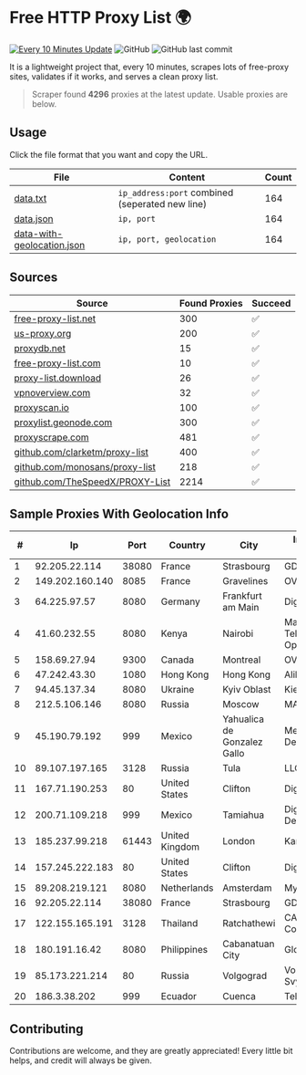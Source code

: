 
# Free HTTP Proxy List 🌍

[![Every 10 Minutes Update](https://github.com/mertguvencli/http-proxy-list/actions/workflows/main.yml/badge.svg?branch=main)](https://github.com/mertguvencli/http-proxy-list/actions/workflows/main.yml)
![GitHub](https://img.shields.io/github/license/mertguvencli/http-proxy-list)
![GitHub last commit](https://img.shields.io/github/last-commit/mertguvencli/http-proxy-list)

It is a lightweight project that, every 10 minutes, scrapes lots of free-proxy sites, validates if it works, and serves a clean proxy list.


> Scraper found **4296** proxies at the latest update. Usable proxies are below.

## Usage

Click the file format that you want and copy the URL.


|File|Content|Count|
|----|-------|-----|
|[data.txt](https://raw.githubusercontent.com/mertguvencli/http-proxy-list/main/proxy-list/data.txt)|`ip_address:port` combined (seperated new line)|164|
|[data.json](https://raw.githubusercontent.com/mertguvencli/http-proxy-list/main/proxy-list/data.json)|`ip, port`|164|
|[data-with-geolocation.json](https://raw.githubusercontent.com/mertguvencli/http-proxy-list/main/proxy-list/data-with-geolocation.json)|`ip, port, geolocation`|164|

## Sources

|Source|Found Proxies|Succeed|
|------|-------------|-------|
|[free-proxy-list.net](https://free-proxy-list.net)|300|✅|
|[us-proxy.org](https://www.us-proxy.org)|200|✅|
|[proxydb.net](http://proxydb.net)|15|✅|
|[free-proxy-list.com](https://free-proxy-list.com/?page=&port=&type%5B%5D=http&type%5B%5D=https&up_time=0&search=Search)|10|✅|
|[proxy-list.download](https://www.proxy-list.download/HTTP)|26|✅|
|[vpnoverview.com](https://vpnoverview.com/privacy/anonymous-browsing/free-proxy-servers)|32|✅|
|[proxyscan.io](https://www.proxyscan.io)|100|✅|
|[proxylist.geonode.com](https://proxylist.geonode.com/api/proxy-list?limit=300&page=1&sort_by=lastChecked&sort_type=desc&protocols=http,https)|300|✅|
|[proxyscrape.com](https://api.proxyscrape.com/v2/?request=displayproxies&protocol=http&timeout=10000&country=all&ssl=all&anonymity=all)|481|✅|
|[github.com/clarketm/proxy-list](https://raw.githubusercontent.com/clarketm/proxy-list/master/proxy-list-raw.txt)|400|✅|
|[github.com/monosans/proxy-list](https://raw.githubusercontent.com/monosans/proxy-list/main/proxies/http.txt)|218|✅|
|[github.com/TheSpeedX/PROXY-List](https://raw.githubusercontent.com/TheSpeedX/PROXY-List/master/http.txt)|2214|✅|


## Sample Proxies With Geolocation Info

|#|Ip|Port|Country|City|Internet Service Provider|
|-|--|----|-------|----|-------------------------|
|1|92.205.22.114|38080|France|Strasbourg|GD MASS Network|
|2|149.202.160.140|8085|France|Gravelines|OVH SAS|
|3|64.225.97.57|8080|Germany|Frankfurt am Main|DigitalOcean, LLC|
|4|41.60.232.55|8080|Kenya|Nairobi|Maintainer Liquid Telecommunications Operations Limited|
|5|158.69.27.94|9300|Canada|Montreal|OVH SAS|
|6|47.242.43.30|1080|Hong Kong|Hong Kong|Alibaba.com LLC|
|7|94.45.137.34|8080|Ukraine|Kyiv Oblast|Kievline LLC|
|8|212.5.106.146|8080|Russia|Moscow|MAcomnet Telco|
|9|45.190.79.192|999|Mexico|Yahualica de Gonzalez Gallo|Meta Networks SA De CV|
|10|89.107.197.165|3128|Russia|Tula|LLC TK Altair|
|11|167.71.190.253|80|United States|Clifton|DigitalOcean, LLC|
|12|200.71.109.218|999|Mexico|Tamiahua|Digy Networks S.A De C.V|
|13|185.237.99.218|61443|United Kingdom|London|Kamatera Inc|
|14|157.245.222.183|80|United States|Clifton|DigitalOcean, LLC|
|15|89.208.219.121|8080|Netherlands|Amsterdam|My.com B.V.|
|16|92.205.22.114|38080|France|Strasbourg|GD MASS Network|
|17|122.155.165.191|3128|Thailand|Ratchathewi|CAT Telecom Public Company Limited|
|18|180.191.16.42|8080|Philippines|Cabanatuan City|Globe Telecom|
|19|85.173.221.214|80|Russia|Volgograd|Volgograd Electro Svyaz|
|20|186.3.38.202|999|Ecuador|Cuenca|Telconet S.A|



## Contributing

Contributions are welcome, and they are greatly appreciated! Every
little bit helps, and credit will always be given.

